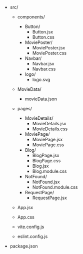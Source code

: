 - src/
  - components/
    - Button/
      - Button.jsx
      - Button.css
    - MoviePoster/
      - MoviePoster.jsx
      - MoviePoster.css
    - Navbar/
      - Navbar.jsx
      - Navbar.css
    - logo/
      - logo.svg
  
  - MovieData/
    - movieData.json
  
  - pages/
    - MovieDetails/
      - MovieDetails.jsx
      - MovieDetails.css
    - MoviePage/
      - MoviePage.jsx
      - MoviePage.css
    - Blog/
      - BlogPage.jsx
      - BlogPage.css
      - Blog.jsx
      - Blog.module.css
    - NotFound/
      - NotFound.jsx
      - NotFound.module.css
    - RequestPage/
      - RequestPage.jsx
  
  - App.jsx
  - App.css
  - vite.config.js
  - eslint.config.js

- package.json
